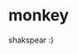 # monkey
shakspear :)

<!-- My client has requested an entertainment system that serves as a way to pass time. They have ... -->